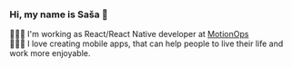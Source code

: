 ### Hi, my name is Saša 👋

👨🏻‍💻 I'm working as React/React Native developer at [MotionOps](https://motionops.com/) \
🧘🏻‍♂️ I love creating mobile apps, that can help people to live their life and work more enjoyable. 
